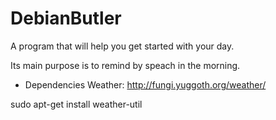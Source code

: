 DebianButler
============
A program that will help you get started with your day.

Its main purpose is to remind by speach in the morning. 

* Dependencies
Weather: http://fungi.yuggoth.org/weather/


sudo apt-get install weather-util
